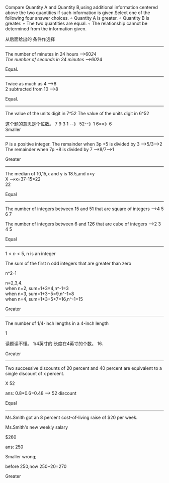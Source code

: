 Compare Quantity A and Quantity B,using additional information
centered above the two quantities if such information is given.Select
one of the following four answer choices.
$\circ$ Quantity A is greater.
$\circ$ Quantity B is greater.
$\circ$ The two quantities are equal.
$\circ$ The relationship cannot be determined from the information given. 

从后面给出的 条件作选择  

---

The number of minutes in 24 hours  -->60*24  
The number of seconds in 24 minutes  -->60*24  

Equal.  

---

Twice as much as 4  -->8  
2 subtracted from 10  -->8  

Equal.  

---

The value of the units digit in 7^52
The value of the units digit in 6^52

这个题的意思是个位数。 7 9 3 1 --》 52--》1 6==》6  
Smaller

---

P is a positive integer.
The remainder when 3p +5 is divided by 3  -->5/3-->2  
The remainder when 7p +8 is divided by 7  -->8/7-->1  

Greater  

---

The median of 10,15,x and y is 18.5,and x\<y  
X    -->x=37-15=22  
22   

Equal

---

The number of integers between 15 and 51 that are square of integers  -->4 5 6 7  

The number of integers between 6 and 126 that are cube of integers  -->2 3 4 5  

Equal  

---

$1<n<5$, n is an integer  

The sum of the first n odd integers that are greater than zero  

n^2-1  

n=2,3,4.  
when n=2, sum=1+3=4,n^-1=3  
when n=3, sum=1+3+5=9,n^-1=8  
when n=4, sum=1+3+5+7=16,n^-1=15  

Greater  

---

The number of 1/4-inch lengths in a 4-inch length  

1  

读题读不懂。 1/4英寸的 长度在4英寸的个数。 16.

Greater  

---

Two successive discounts of 20 percent and
40 percent are equivalent to a single discount
of x percent.


X
52

ans: 0.8*0.6=0.48 --> 52 discount 

Equal  

---

Ms.Smith got an 8 percent cost-of-living raise of
$20 per week.  

Ms.Smith's new weekly salary  

$260  

ans: 250 

Smaller   wrong;

before 250;now 250+20=270 

Greater


